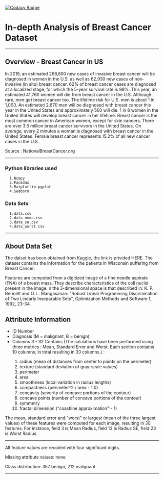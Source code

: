 [![Codacy Badge](https://app.codacy.com/project/badge/Grade/ef8a2c6fd42d46d5940f2f0b6ada9ba6)](https://www.codacy.com/manual/niladrihere/breast-cancer?utm_source=github.com&utm_medium=referral&utm_content=niladrihere/breast-cancer&utm_campaign=Badge_Grade)

# In-depth Analysis of Breast Cancer Dataset

<hr>

## Overview - Breast Cancer in US

In 2019, an estimated 268,600 new cases of invasive breast cancer will be diagnosed in women in the U.S. as well as 62,930 new cases of non-invasive (in situ) breast cancer. 62% of breast cancer cases are diagnosed at a localized stage, for which the 5-year survival rate is 99%. This year, an estimated 41,760 women will die from breast cancer in the U.S. Although rare, men get breast cancer too. The lifetime risk for U.S. men is about 1 in 1,000. An estimated 2,670 men will be diagnosed with breast cancer this year in the United States and approximately 500 will die. 1 in 8 women in the United States will develop breast cancer in her lifetime. Breast cancer is the most common cancer in American women, except for skin cancers. There are over 3.5 million breast cancer survivors in the United States. On average, every 2 minutes a woman is diagnosed with breast cancer in the United States. Female breast cancer represents 15.2% of all new cancer cases in the U.S.

Source : <a href="https://www.nationalbreastcancer.org/breast-cancer-facts#:~:text=In%202019%2C%20an%20estimated%20268%2C600,year%20survival%20rate%20is%2099%25." style="text-decoration: none;">NationalBreastCancer.org</a>

<hr>

### Python libraries used

      1.Numpy
      2.Panadas
      3.Matplotlib.pyplot
      4.Seaborn

### Data Sets

      1.data.csv
      2.data_mean.csv
      3.data_se.csv
      4.data_worst.csv

<hr>

## About Data Set

The datset has been obtained from Kaggle, the link is privided <a href="https://www.kaggle.com/uciml/breast-cancer-wisconsin-data/version/2" style="text-decoration: none;">HERE</a>. The dataset contains the information for the patients in Wisconsin suffering from Breast Cancer.

Features are computed from a digitized image of a fine needle aspirate (FNA) of a breast mass. They describe characteristics of the cell nuclei present in the image.
n the 3-dimensional space is that described in: K. P. Bennett and O. L. Mangasarian: "Robust Linear Programming Discrimination of Two Linearly Inseparable Sets", Optimization Methods and Software 1, 1992, 23-34.

## Attribute Information

<ul>
    <li>ID Number</li>
    <li>Diagnosis (M = malignant, B = benign)</li>
    <li>Columns 3 - 32 Contains (The calulations have been performed using three metrics : Mean, Standard Error and Worst. Each section contains 10 columns, in total resulting in 30 columns.) : </li>
    <ol>
        <li>radius (mean of distances from center to points on the perimeter)</li>
        <li>texture (standard deviation of gray-scale values)</li>
        <li>perimeter</li>
        <li>area</li>
        <li>smoothness (local variation in radius lengths)</li>
        <li>compactness (perimeter^2 / area - 1.0)</li>
        <li>concavity (severity of concave portions of the contour)</li>
        <li>concave points (number of concave portions of the contour)</li>
        <li>symmetry</li>
        <li>fractal dimension ("coastline approximation" - 1)</li>
    </ol>
    
</ul>

The mean, standard error and "worst" or largest (mean of the three
largest values) of these features were computed for each image,
resulting in 30 features. For instance, field 3 is Mean Radius, field
13 is Radius SE, field 23 is Worst Radius.

<hr>

All feature values are recoded with four significant digits.

Missing attribute values: none

Class distribution: 357 benign, 212 malignant

<hr>
